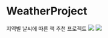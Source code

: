 # WeatherProject
지역별 날씨에 따른 책 추천 프로젝트
<img src="https://github.com/Sling-Inc/coding-test-android-larry7939/assets/70442964/c6f836bc-8493-49b9-8464-7908c243ba78.gif"/>
<img src="https://github.com/Sling-Inc/coding-test-android-larry7939/assets/70442964/425fa5c7-5fe4-4a2b-ad26-182b6fa65a6e.gif"/>
